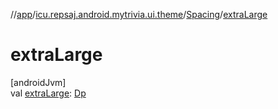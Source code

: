 //[app](../../../index.md)/[icu.repsaj.android.mytrivia.ui.theme](../index.md)/[Spacing](index.md)/[extraLarge](extra-large.md)

# extraLarge

[androidJvm]\
val [extraLarge](extra-large.md): [Dp](https://developer.android.com/reference/kotlin/androidx/compose/ui/unit/Dp.html)
